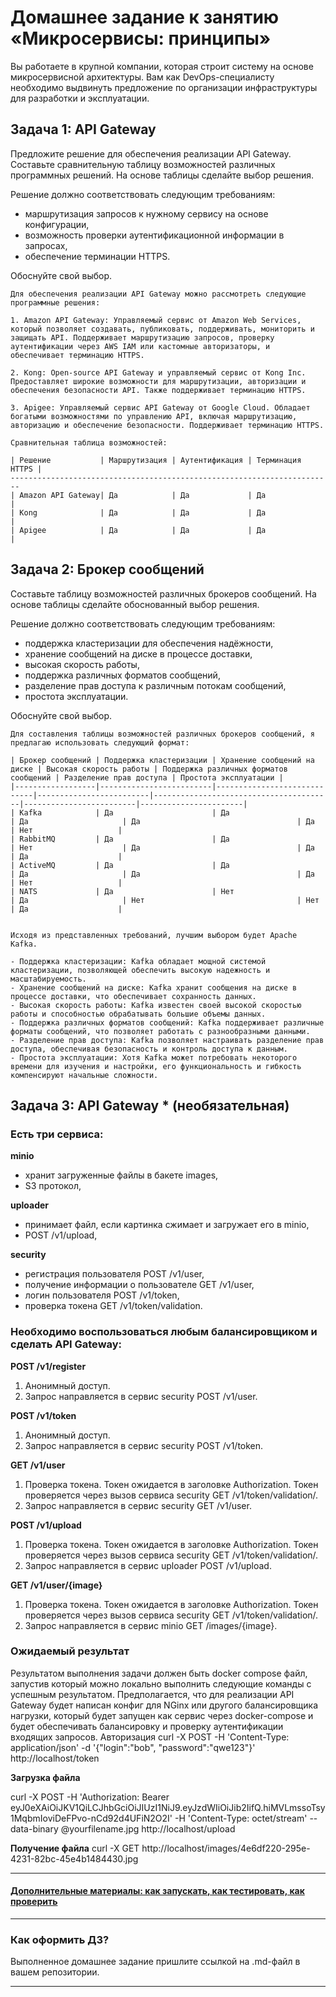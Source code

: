 
# Домашнее задание к занятию «Микросервисы: принципы»

Вы работаете в крупной компании, которая строит систему на основе микросервисной архитектуры.
Вам как DevOps-специалисту необходимо выдвинуть предложение по организации инфраструктуры для разработки и эксплуатации.

## Задача 1: API Gateway 

Предложите решение для обеспечения реализации API Gateway. Составьте сравнительную таблицу возможностей различных программных решений. На основе таблицы сделайте выбор решения.

Решение должно соответствовать следующим требованиям:
- маршрутизация запросов к нужному сервису на основе конфигурации,
- возможность проверки аутентификационной информации в запросах,
- обеспечение терминации HTTPS.

Обоснуйте свой выбор.

```
Для обеспечения реализации API Gateway можно рассмотреть следующие программные решения: 

1. Amazon API Gateway: Управляемый сервис от Amazon Web Services, который позволяет создавать, публиковать, поддерживать, мониторить и защищать API. Поддерживает маршрутизацию запросов, проверку аутентификации через AWS IAM или кастомные авторизаторы, и обеспечивает терминацию HTTPS.

2. Kong: Open-source API Gateway и управляемый сервис от Kong Inc. Предоставляет широкие возможности для маршрутизации, авторизации и обеспечения безопасности API. Также поддерживает терминацию HTTPS.

3. Apigee: Управляемый сервис API Gateway от Google Cloud. Обладает богатыми возможностями по управлению API, включая маршрутизацию, авторизацию и обеспечение безопасности. Поддерживает терминацию HTTPS.

Сравнительная таблица возможностей:

| Решение           | Маршрутизация | Аутентификация | Терминация HTTPS |
------------------------------------------------------------------------
| Amazon API Gateway| Да            | Да             | Да               |
| Kong              | Да            | Да             | Да               |
| Apigee            | Да            | Да             | Да               |

```

## Задача 2: Брокер сообщений

Составьте таблицу возможностей различных брокеров сообщений. На основе таблицы сделайте обоснованный выбор решения.

Решение должно соответствовать следующим требованиям:
- поддержка кластеризации для обеспечения надёжности,
- хранение сообщений на диске в процессе доставки,
- высокая скорость работы,
- поддержка различных форматов сообщений,
- разделение прав доступа к различным потокам сообщений,
- простота эксплуатации.

Обоснуйте свой выбор.

```
Для составления таблицы возможностей различных брокеров сообщений, я предлагаю использовать следующий формат:

| Брокер сообщений | Поддержка кластеризации | Хранение сообщений на диске | Высокая скорость работы | Поддержка различных форматов сообщений | Разделение прав доступа | Простота эксплуатации |
|------------------|-------------------------|-----------------------------|-------------------------|----------------------------------------|-------------------------|-----------------------|
| Kafka            | Да                      | Да                          | Да                     | Да                                   | Да                     | Нет                   |
| RabbitMQ         | Да                      | Да                          | Нет                    | Да                                   | Да                     | Да                    |
| ActiveMQ         | Да                      | Да                          | Да                     | Да                                   | Да                     | Нет                   |
| NATS             | Да                      | Нет                         | Да                     | Нет                                  | Нет                    | Да                    |


Исходя из представленных требований, лучшим выбором будет Apache Kafka. 

- Поддержка кластеризации: Kafka обладает мощной системой кластеризации, позволяющей обеспечить высокую надежность и масштабируемость.
- Хранение сообщений на диске: Kafka хранит сообщения на диске в процессе доставки, что обеспечивает сохранность данных.
- Высокая скорость работы: Kafka известен своей высокой скоростью работы и способностью обрабатывать большие объемы данных.
- Поддержка различных форматов сообщений: Kafka поддерживает различные форматы сообщений, что позволяет работать с разнообразными данными.
- Разделение прав доступа: Kafka позволяет настраивать разделение прав доступа, обеспечивая безопасность и контроль доступа к данным.
- Простота эксплуатации: Хотя Kafka может потребовать некоторого времени для изучения и настройки, его функциональность и гибкость компенсируют начальные сложности.

```

## Задача 3: API Gateway * (необязательная)

### Есть три сервиса:

**minio**
- хранит загруженные файлы в бакете images,
- S3 протокол,

**uploader**
- принимает файл, если картинка сжимает и загружает его в minio,
- POST /v1/upload,

**security**
- регистрация пользователя POST /v1/user,
- получение информации о пользователе GET /v1/user,
- логин пользователя POST /v1/token,
- проверка токена GET /v1/token/validation.

### Необходимо воспользоваться любым балансировщиком и сделать API Gateway:

**POST /v1/register**
1. Анонимный доступ.
2. Запрос направляется в сервис security POST /v1/user.

**POST /v1/token**
1. Анонимный доступ.
2. Запрос направляется в сервис security POST /v1/token.

**GET /v1/user**
1. Проверка токена. Токен ожидается в заголовке Authorization. Токен проверяется через вызов сервиса security GET /v1/token/validation/.
2. Запрос направляется в сервис security GET /v1/user.

**POST /v1/upload**
1. Проверка токена. Токен ожидается в заголовке Authorization. Токен проверяется через вызов сервиса security GET /v1/token/validation/.
2. Запрос направляется в сервис uploader POST /v1/upload.

**GET /v1/user/{image}**
1. Проверка токена. Токен ожидается в заголовке Authorization. Токен проверяется через вызов сервиса security GET /v1/token/validation/.
2. Запрос направляется в сервис minio GET /images/{image}.

### Ожидаемый результат

Результатом выполнения задачи должен быть docker compose файл, запустив который можно локально выполнить следующие команды с успешным результатом.
Предполагается, что для реализации API Gateway будет написан конфиг для NGinx или другого балансировщика нагрузки, который будет запущен как сервис через docker-compose и будет обеспечивать балансировку и проверку аутентификации входящих запросов.
Авторизация
curl -X POST -H 'Content-Type: application/json' -d '{"login":"bob", "password":"qwe123"}' http://localhost/token

**Загрузка файла**

curl -X POST -H 'Authorization: Bearer eyJ0eXAiOiJKV1QiLCJhbGciOiJIUzI1NiJ9.eyJzdWIiOiJib2IifQ.hiMVLmssoTsy1MqbmIoviDeFPvo-nCd92d4UFiN2O2I' -H 'Content-Type: octet/stream' --data-binary @yourfilename.jpg http://localhost/upload

**Получение файла**
curl -X GET http://localhost/images/4e6df220-295e-4231-82bc-45e4b1484430.jpg

---

#### [Дополнительные материалы: как запускать, как тестировать, как проверить](https://github.com/netology-code/devkub-homeworks/tree/main/11-microservices-02-principles)

---

### Как оформить ДЗ?

Выполненное домашнее задание пришлите ссылкой на .md-файл в вашем репозитории.

---
